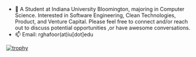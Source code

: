 - 👋 A Student at Indiana University Bloomington, majoring in Computer Science. Interested in Software Engineering, Clean Technologies, Product, and Venture Capital. Please feel free to connect and/or reach out to discuss potential opportunities ,or have awesome conversations.
- 📫  Email: rghafoor(at)iu[dot]edu

[![trophy](https://github-profile-trophy.vercel.app/?username=rabia-ghafoor)](https://github.com/ryo-ma/github-profile-trophy)
<!---
Rabia-Ghafoor/Rabia-Ghafoor is a ✨ special ✨ repository because its `README.md` (this file) appears on your GitHub profile.
You can click the Preview link to take a look at your changes.
--->

